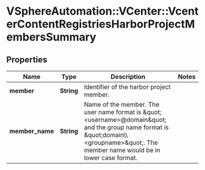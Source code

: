 # VSphereAutomation::VCenter::VcenterContentRegistriesHarborProjectMembersSummary

## Properties
Name | Type | Description | Notes
------------ | ------------- | ------------- | -------------
**member** | **String** | Identifier of the harbor project member. | 
**member_name** | **String** | Name of the member. The user name format is \&quot;&lt;username&gt;@domain\&quot; and the group name format is \&quot;domain\\\\&lt;groupname&gt;\&quot;. The member name would be in lower case format. | 


